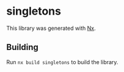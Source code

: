 # singletons

This library was generated with [Nx](https://nx.dev).

## Building

Run `nx build singletons` to build the library.
